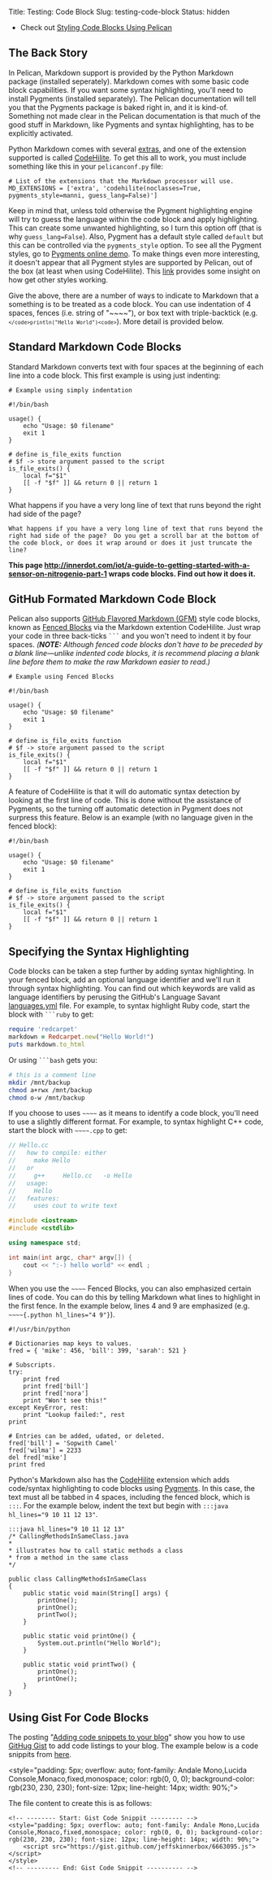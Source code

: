 Title: Testing: Code Block
Slug: testing-code-block
Status: hidden

* Check out [Styling Code Blocks Using Pelican](http://kevinyap.ca/2013/12/styling-code-blocks-using-pelican/)

## The Back Story
In Pelican, Markdown support is provided by the Python Markdown package (installed seperately).
Markdown comes with some basic code block capabilities.
If you want some syntax highlighting, you'll need to install Pygments (installed separately).
The Pelican documentation will tell you that the Pygments package is baked right in,
and it is kind-of.
Something not made clear in the Pelican documentation is that
much of the good stuff in Markdown, like Pygments and syntax highlighting, has to be explicitly activated.

Python Markdown comes with several [extras][10], and one of the extension supported is called [CodeHilite][11].
To get this all to work, you must include something like this in your `pelicanconf.py` file:

```
# List of the extensions that the Markdown processor will use.
MD_EXTENSIONS = ['extra', 'codehilite(noclasses=True, pygments_style=manni, guess_lang=False)']
```

Keep in mind that, unless told otherwise
the Pygment highlighting engine will try to guess the language within the code block
and apply highlighting.
This can create some unwanted highlighting, so I turn this option off
(that is why `guess_lang=False`).
Also, Pygment has a default style called `default` but this can be controlled via
the `pygments_style` option.
To see all the Pygment styles, go to [Pygments online demo][12].
To make things even more interesting,
it doesn't appear that all Pygment styles are supported by Pelican,
out of the box (at least when using CodeHilite).
This [link][13] provides some insight on how get other styles working.

Give the above, there are a number of ways to indicate to
Markdown that a something is to be treated as a code block.
You can use indentation of 4 spaces, fences (i.e. string of "~~~~"),
or box text with triple-backtick (e.g. <code>```</code>println("Hello World")<code>```</code>).
More detail is provided below.

## Standard Markdown Code Blocks
Standard Markdown converts text with four spaces at the beginning of each line into a code block.
This first example is using just indenting:

    # Example using simply indentation

    #!/bin/bash

    usage() {
	    echo "Usage: $0 filename"
	    exit 1
    }

    # define is_file_exits function
    # $f -> store argument passed to the script
    is_file_exits() {
	    local f="$1"
	    [[ -f "$f" ]] && return 0 || return 1
    }

What happens if you have a very long line of text that runs beyond the right had side of the page?

    What happens if you have a very long line of text that runs beyond the right had side of the page?  Do you get a scroll bar at the bottom of the code block, or does it wrap around or does it just truncate the line?

**This page http://innerdot.com/iot/a-guide-to-getting-started-with-a-sensor-on-nitrogenio-part-1
wraps code blocks.  Find out how it does it.**

## GitHub Formated Markdown Code Block
Pelican also supports [GitHub Flavored Markdown (GFM)][08] style code blocks,
known as [Fenced Blocks][09] via the Markdown extention CodeHilite.
Just wrap your code in three back-ticks <code>```</code> and you won't need to indent it by four spaces.
_(**NOTE:** Although fenced code blocks don't have to be preceded by a blank line—unlike indented code blocks, it is recommend placing a blank line before them to make the raw Markdown easier to read.)_

```
# Example using Fenced Blocks

#!/bin/bash

usage() {
    echo "Usage: $0 filename"
    exit 1
}

# define is_file_exits function
# $f -> store argument passed to the script
is_file_exits() {
    local f="$1"
    [[ -f "$f" ]] && return 0 || return 1
}
```

A feature of CodeHilite is that it will do automatic syntax detection by looking at the first line of code.
This is done without the assistance of Pygments, so the turning off automatic detection in Pygment
does not surpress this feature.
Below is an example (with no language given in the fenced block):

```
#!/bin/bash

usage() {
    echo "Usage: $0 filename"
    exit 1
}

# define is_file_exits function
# $f -> store argument passed to the script
is_file_exits() {
    local f="$1"
    [[ -f "$f" ]] && return 0 || return 1
}
```

## Specifying the Syntax Highlighting
Code blocks can be taken a step further by adding syntax highlighting.
In your fenced block, add an optional language identifier and we'll run it through syntax highlighting.
You can find out which keywords are valid as language identifiers by
perusing the GitHub's Language Savant [languages.yml][10] file.
For example, to syntax highlight Ruby code, start the block with <code>```ruby</code> to get:

```ruby
require 'redcarpet'
markdown = Redcarpet.new("Hello World!")
puts markdown.to_html
```

Or using  <code>```bash</code> gets you:

```bash
# this is a comment line
mkdir /mnt/backup
chmod a+rwx /mnt/backup
chmod o-w /mnt/backup
```

If you choose to uses `~~~~` as it means to identify a code block,
you'll need to use a slightly different format.
For example, to syntax highlight C++ code, start the block with `~~~~.cpp` to get:

~~~~.cpp
// Hello.cc
//   how to compile: either
//     make Hello
//   or
//     g++     Hello.cc   -o Hello
//   usage:
//     Hello
//   features:
//     uses cout to write text

#include <iostream>
#include <cstdlib>

using namespace std;

int main(int argc, char* argv[]) {
    cout << ":-) hello world" << endl ;
}
~~~~

When you use the `~~~~` Fenced Blocks, you can also emphasized certain lines of code.
You can do this by telling Markdown what lines to highlight in the first fence.
In the example below, lines 4 and 9 are emphasized (e.g. `~~~~{.python hl_lines="4 9"}`).

~~~~{.python hl_lines="4 9"}
#!/usr/bin/python

# Dictionaries map keys to values.
fred = { 'mike': 456, 'bill': 399, 'sarah': 521 }

# Subscripts.
try:
    print fred
    print fred['bill']
    print fred['nora']
    print "Won't see this!"
except KeyError, rest:
    print "Lookup failed:", rest
print

# Entries can be added, udated, or deleted.
fred['bill'] = 'Sopwith Camel'
fred['wilma'] = 2233
del fred['mike']
print fred
~~~~

Python's Markdown also has the [CodeHilite][03] extension which adds code/syntax
highlighting to code blocks using [Pygments][04].
In this case, the text must all be tabbed in 4 spaces, including the fenced block, which is `:::`.
For the example below, indent the text but begin with `:::java hl_lines="9 10 11 12 13"`.

    :::java hl_lines="9 10 11 12 13"
    /* CallingMethodsInSameClass.java
    *
    * illustrates how to call static methods a class
    * from a method in the same class
    */

    public class CallingMethodsInSameClass
    {
	    public static void main(String[] args) {
		    printOne();
		    printOne();
		    printTwo();
	    }

	    public static void printOne() {
		    System.out.println("Hello World");
	    }

	    public static void printTwo() {
		    printOne();
		    printOne();
	    }
    }

## Using Gist For Code Blocks
The posting "[Adding code snippets to your blog][05]"
show you how to use [GitHug Gist][06] to add code listings to your blog.
The example below is a code snippits from [here][07].

<!-- -------- Start: Gist Code Snippit --------- -->
<style="padding: 5px; overflow: auto; font-family: Andale Mono,Lucida Console,Monaco,fixed,monospace; color: rgb(0, 0, 0); background-color: rgb(230, 230, 230); font-size: 12px; line-height: 14px; width: 90%;">
    <script src="https://gist.github.com/jeffskinnerbox/6663095.js"></script>
</style>
<!-- --------- End: Gist Code Snippit ---------- -->

The file content to create this is as follows:

```
<!-- -------- Start: Gist Code Snippit --------- -->
<style="padding: 5px; overflow: auto; font-family: Andale Mono,Lucida Console,Monaco,fixed,monospace; color: rgb(0, 0, 0); background-color: rgb(230, 230, 230); font-size: 12px; line-height: 14px; width: 90%;">
    <script src="https://gist.github.com/jeffskinnerbox/6663095.js"></script>
</style>
<!-- --------- End: Gist Code Snippit ---------- -->
```



[01]:http://pythonhosted.org//Markdown/
[02]:http://pythonhosted.org//Markdown/extensions/fenced_code_blocks.html
[03]:http://pythonhosted.org//Markdown/extensions/code_hilite.html
[04]:http://pygments.org/
[05]:http://www.restlessprogrammer.com/2013/02/adding-code-snippets-to-your-blog.html
[06]:https://gist.github.com/
[07]:https://gist.github.com/jeffskinnerbox/6663095
[08]:https://help.github.com/articles/github-flavored-markdown
[09]:https://help.github.com/articles/github-flavored-markdown#fenced-code-blocks
[10]:https://github.com/github/linguist/blob/master/lib/linguist/languages.yml
[10]:http://pythonhosted.org/Markdown/extensions/extra.html
[11]:https://pythonhosted.org/Markdown/extensions/code_hilite.html
[12]:http://pygments.org/demo/
[13]:http://docs.getpelican.com/en/3.3.0/faq.html#i-m-creating-my-own-theme-how-do-i-use-pygments-for-syntax-highlighting
[14]:
[15]:
